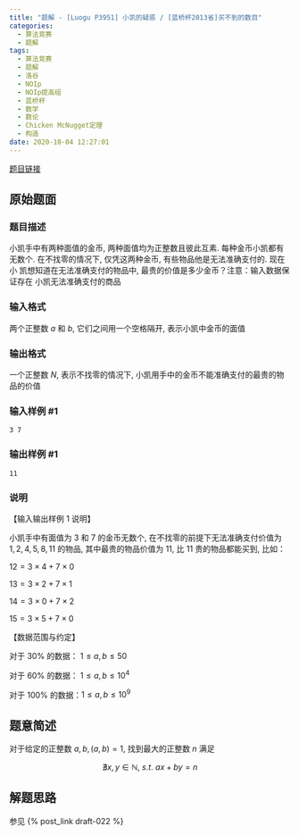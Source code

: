 ```yaml
---
title: "题解 - [Luogu P3951] 小凯的疑惑 / [蓝桥杯2013省]买不到的数目"
categories:
  - 算法竞赛
  - 题解
tags:
  - 算法竞赛
  - 题解
  - 洛谷
  - NOIp
  - NOIp提高组
  - 蓝桥杯
  - 数学
  - 数论
  - Chicken McNugget定理
  - 构造
date: 2020-10-04 12:27:01
---
```


[题目链接](https://www.luogu.com.cn/problem/P3951)

<!-- more -->

## 原始题面

### 题目描述

小凯手中有两种面值的金币, 两种面值均为正整数且彼此互素. 每种金币小凯都有 无数个. 在不找零的情况下, 仅凭这两种金币, 有些物品他是无法准确支付的. 现在小 凯想知道在无法准确支付的物品中, 最贵的价值是多少金币？注意：输入数据保证存在 小凯无法准确支付的商品

### 输入格式

两个正整数 $a$ 和 $b$, 它们之间用一个空格隔开, 表示小凯中金币的面值

### 输出格式

一个正整数 $N$, 表示不找零的情况下, 小凯用手中的金币不能准确支付的最贵的物品的价值

### 输入样例 #1

```input1
3 7
```

### 输出样例 #1

```output1
11
```

### 说明

【输入输出样例 1 说明】

小凯手中有面值为 $3$ 和 $7$ 的金币无数个, 在不找零的前提下无法准确支付价值为 $1, 2,4,5,8,11$ 的物品, 其中最贵的物品价值为 $11$, 比 $11$ 贵的物品都能买到, 比如：

$12 = 3 \times 4 + 7 \times 0$

$13 = 3 \times 2 + 7 \times 1$

$14 = 3 \times 0 + 7 \times 2$

$15 = 3 \times 5 + 7 \times 0$

【数据范围与约定】

对于 $30\%$ 的数据： $1 \le a,b \le 50$

对于 $60\%$ 的数据： $1 \le a,b \le 10^4$

对于 $100\%$ 的数据：$1 \le a,b \le 10^9$

## 题意简述

对于给定的正整数 $a,b,(a,b)=1$, 找到最大的正整数 $n$ 满足

$$
\nexists x,y\in\mathbb{N},~s.t.~ax+by=n
$$

## 解题思路

参见 {% post_link draft-022 %}
